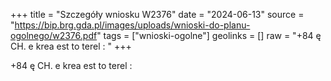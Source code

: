 +++
title = "Szczegóły wniosku W2376"
date = "2024-06-13"
source = "https://bip.brg.gda.pl/images/uploads/wnioski-do-planu-ogolnego/w2376.pdf"
tags = ["wnioski-ogolne"]
geolinks = []
raw = "+84 ę CH. e krea est to terel : "
+++

+84 ę CH. e krea est to terel :



